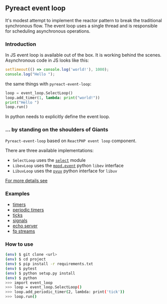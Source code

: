 ## Pyreact event loop


It's modest attempt to implement the reactor pattern to break the traditional synchronous flow. The event loop uses a single thread and is responsible for scheduling asynchronous operations.


### Introduction

In JS event loop is available out of the box. It is working behind the scenes. Asynchronous code in JS looks like this:

```js
setTimeout(() => console.log('world!'), 1000);
console.log("Hello ");
```

the same things with `pyreact-event-loop`:

```python
loop = event_loop.SelectLoop()
loop.add_timer(1, lambda: print("world!"))
print("Hello ")
loop.run()
```

In python needs to explicitly define the event loop.


### ... by standing on the shoulders of Giants

`Pyreact-event-loop` based on `ReactPHP event loop` component.

There are three available implementations:

* `SelectLoop` uses the [`select`](https://docs.python.org/3/library/select.html) module
* `LibevLoop` uses the [`mood.event`](https://github.com/lekma/mood.event) python `libev` interface
* `LibuvLoop` uses the [`pyuv`](https://github.com/saghul/pyuv) python interface for `libuv`


[For more details see](https://reactphp.org/event-loop/)

### Examples

* [timers](./examples/01-timers.md)
* [periodic timers](./examples/02-periodic.md)
* [ticks](./examples/03-ticks.md)
* [signals](./examples/04-signals.md)
* [echo server](./examples/05-echo-server.md)
* [fp streams](./examples/06-fp-streams.md)

### How to use

```sh
(env) $ git clone <url>
(env) $ cd project
(env) $ pip install -r requirements.txt
(env) $ pytest
(env) $ python setup.py install
(env) $ python
>>> import event_loop
>>> loop = event_loop.SelectLoop()
>>> loop.add_periodic_timer(2, lambda: print('tick'))
>>> loop.run()
```
